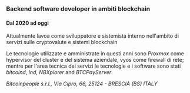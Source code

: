 
### Backend software developer in ambiti blockchain
#### Dal 2020 ad oggi

Attualmente lavoa come sviluppatore e sistemista interno nell'ambito di servizi sulle cryptovalute e sistemi blockchain

Le tecnologie utilizzate e amministrate in questi anni sono *Proxmox* come hypervisor del cluster e del sistema aziendale, vyos come firewall di rete; mentre per l'area tecnica dei servizi le tecnologie e i software sono stati *bitcoind*, *lnd*, *NBXplorer* and *BTCPayServer*.

*Bitcoinpeople s.r.l., Via Cipro, 66, 25124 - BRESCIA (BS) ITALY*
